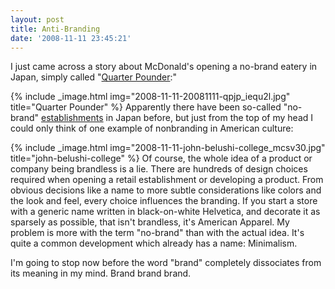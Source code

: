 ```yaml
---
layout: post
title: Anti-Branding
date: '2008-11-11 23:45:21'
---
```



I just came across a story about McDonald's opening a no-brand eatery in Japan, simply called "[Quarter Pounder](http://aht.seriouseats.com/archives/2008/11/dear-aht-quarter-pounder-mcdonalds-nobrand-burger-japanese-joint.html):"

{% include _image.html img="2008-11-11-20081111-qpjp_iequ2l.jpg" title="Quarter Pounder"  %}
Apparently there have been so-called "no-brand" [establishments](http://en.wikipedia.org/wiki/Muji) in Japan before, but just from the top of my head I could only think of one example of nonbranding in American culture:

{% include _image.html img="2008-11-11-john-belushi-college_mcsv30.jpg" title="john-belushi-college"  %}
Of course, the whole idea of a product or company being brandless is a lie. There are hundreds of design choices required when opening a retail establishment or developing a product. From obvious decisions like a name to more subtle considerations like colors and the look and feel, every choice influences the branding. If you start a store with a generic name written in black-on-white Helvetica, and decorate it as sparsely as possible, that isn't brandless, it's American Apparel. My problem is more with the term "no-brand" than with the actual idea. It's quite a common development which already has a name: Minimalism.

I'm going to stop now before the word "brand" completely dissociates from its meaning in my mind. Brand brand brand.


